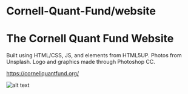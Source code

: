 # Cornell-Quant-Fund/website
# The Cornell Quant Fund Website

Built using HTML/CSS, JS, and elements from HTML5UP. Photos from Unsplash. Logo and graphics made through Photoshop CC.

https://cornellquantfund.org/

![alt text](https://github.com/Cornell-Quant-Fund/website/main/sample.gif?raw=true)
